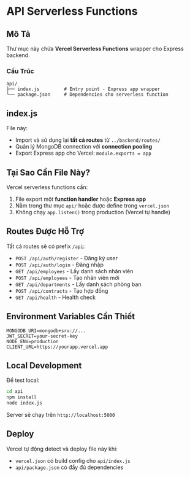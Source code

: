 # API Serverless Functions

## Mô Tả

Thư mục này chứa **Vercel Serverless Functions** wrapper cho Express backend.

### Cấu Trúc

```
api/
├── index.js         # Entry point - Express app wrapper
└── package.json     # Dependencies cho serverless function
```

## index.js

File này:
- Import và sử dụng lại **tất cả routes** từ `../backend/routes/`
- Quản lý MongoDB connection với **connection pooling**
- Export Express app cho Vercel: `module.exports = app`

## Tại Sao Cần File Này?

Vercel serverless functions cần:
1. File export một **function handler** hoặc **Express app**
2. Nằm trong thư mục `api/` hoặc được define trong `vercel.json`
3. Không chạy `app.listen()` trong production (Vercel tự handle)

## Routes Được Hỗ Trợ

Tất cả routes sẽ có prefix `/api`:

- `POST /api/auth/register` - Đăng ký user
- `POST /api/auth/login` - Đăng nhập
- `GET /api/employees` - Lấy danh sách nhân viên
- `POST /api/employees` - Tạo nhân viên mới
- `GET /api/departments` - Lấy danh sách phòng ban
- `POST /api/contracts` - Tạo hợp đồng
- `GET /api/health` - Health check

## Environment Variables Cần Thiết

```
MONGODB_URI=mongodb+srv://...
JWT_SECRET=your-secret-key
NODE_ENV=production
CLIENT_URL=https://yourapp.vercel.app
```

## Local Development

Để test local:

```bash
cd api
npm install
node index.js
```

Server sẽ chạy trên `http://localhost:5000`

## Deploy

Vercel tự động detect và deploy file này khi:
- `vercel.json` có build config cho `api/index.js`
- `api/package.json` có đầy đủ dependencies

